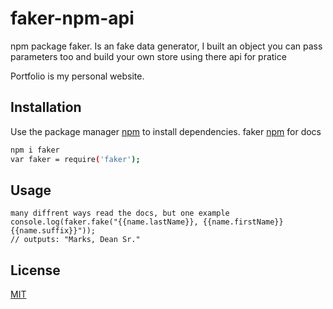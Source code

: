 # faker-npm-api
npm package faker. Is an fake data generator, 
I built an object you can pass parameters too and build your own store using there api for pratice 



Portfolio is my personal website.

## Installation

Use the package manager [npm](https://www.npmjs.com/) to install dependencies.
faker [npm](https://www.npmjs.com/package/faker) for docs

```bash
npm i faker
var faker = require('faker');
```

## Usage

```
many diffrent ways read the docs, but one example
console.log(faker.fake("{{name.lastName}}, {{name.firstName}} {{name.suffix}}"));
// outputs: "Marks, Dean Sr."

```
  
  
## License
[MIT](https://choosealicense.com/licenses/mit/)
